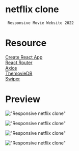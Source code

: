 # netflix clone

     Responsive Movie Website 2022

# Resource

[Create React App](https://create-react-app.dev/)<br>
[React Router](https://reactrouter.com/)<br>
[Axios](https://axios-http.com/)<br>
[ThemovieDB](https://www.themoviedb.org/)<br>
[Swiper](https://swiperjs.com/)<br>

# Preview


!["Responsive netflix clone"](https://alghaish-eng.web.app/netflix/i3.png "Responsive netflix clone")

!["Responsive netflix clone"](https://alghaish-eng.web.app/netflix/i1.png "Responsive netflix clone")

!["Responsive netflix clone"](https://alghaish-eng.web.app/netflix/i2.png "Responsive netflix clone")

!["Responsive netflix clone"](https://alghaish-eng.web.app/netflix/i4.png "Responsive netflix clone")

